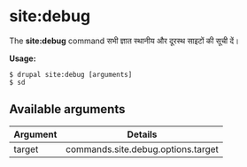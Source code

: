 # site:debug
The **site:debug** command सभी ज्ञात स्थानीय और दूरस्थ साइटों की सूची दें।

**Usage:**
```
$ drupal site:debug [arguments] 
$ sd  
```

## Available arguments
Argument | Details
---------|-------------
target | commands.site.debug.options.target
